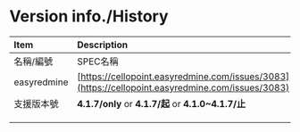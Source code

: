 # Version info./History

| Item | Description |
| :--- | :--- |
| 名稱/編號 | SPEC名稱 |
| easyredmine | [https://cellopoint.easyredmine.com/issues/3083](https://cellopoint.easyredmine.com/issues/3083) |
| 支援版本號 | **4.1.7/only** or **4.1.7/起** or **4.1.0~4.1.7/止** |
|  |  |
|  |  |
|  |  |



